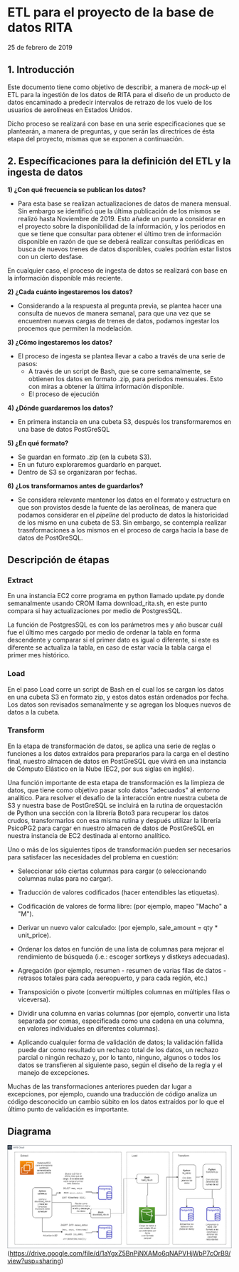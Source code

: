 # ETL para el proyecto de la base de datos RITA

25 de febrero de 2019

## 1. Introducción

Este documento tiene como objetivo de describir, a manera de *mock-up* el ETL para la ingestión de los datos de RITA para el diseño
de un producto de datos encaminado a predecir intervalos de retrazo de los vuelo de los usuarios de aerolíneas en Estados Unidos.

Dicho proceso se realizará con base en una serie especificaciones que se plantearán, a manera de preguntas, y que serán las directrices de ésta etapa del proyecto, mismas que se exponen a continuación.

## 2. Específicaciones para la definición del ETL y la ingesta de datos

**1) ¿Con qué frecuencia se publican los datos?**
  - Para esta base se realizan actualizaciones de datos de manera mensual. Sin embargo se identificó que la última publicación de los mismos se realizó hasta Noviembre de 2019. Esto añade un punto a considerar en el proyecto sobre la disponibilidad de la información, y los periodos en que se tiene que consultar para obtener el último tren de información disponible en razón de que se deberá realizar consultas periódicas en busca de nuevos trenes de datos disponibles, cuales podrían estar listos con un cierto desfase.

  En cualquier caso, el proceso de ingesta de datos se realizará con base en la información disponible más reciente.

**2) ¿Cada cuánto ingestaremos los datos?**
  - Considerando a la respuesta al pregunta previa, se plantea hacer una consulta de nuevos de manera semanal, para que una vez que se encuentren nuevas cargas de trenes de datos, podamos ingestar los procemos que permiten la modelación.

**3) ¿Cómo ingestaremos los datos?**
  - El proceso de ingesta se plantea llevar a cabo a través de una serie de pasos:
    * A través de un script de Bash, que se corre semanalmente, se obtienen los datos en formato .zip, para periodos mensuales. Esto con miras a obtener la última información disponible.
    * El proceso de ejecución

**4) ¿Dónde guardaremos los datos?**
  - En primera instancia en una cubeta S3, después los transformaremos en una base de datos PostGreSQL

**5) ¿En qué formato?**
  - Se guardan en formato .zip (en la cubeta S3).
  - En un futuro exploraremos guardarlo en parquet.
  - Dentro de S3 se organizaran por fechas.

**6) ¿Los transformamos antes de guardarlos?**
  - Se considera relevante mantener los datos en el formato y estructura en que son provistos desde la fuente de las aerolíneas, de manera que podamos considerar en el *pipeline* del producto de datos la historicidad de los mismo en una cubeta de S3. Sin embargo, se contempla realizar trasnformaciones a los mismos en el proceso de carga hacia la base de datos de PostGreSQL.

## Descripción de étapas
### Extract
En una instancia EC2  corre programa en python llamado update.py donde semanalmente usando CROM llama download_rita.sh, en este punto compara si hay actualizaciones por medio de PostgresSQL.

La función de PostgresSQL es con los parámetros mes y año buscar cuál fue el último mes cargado por medio de ordenar la tabla en forma descendente y comparar si el primer dato es igual o diferente, si este es diferente se actualiza la tabla, en caso de estar vacía la tabla carga el primer mes histórico.

### Load
En el paso Load corre un script de Bash en el cual los se cargan los datos en una cubeta S3 en formato zip, y estos datos están ordenados por fecha. Los datos son revisados semanalmente y se agregan los bloques nuevos de datos a la cubeta.

### Transform

En la etapa de transformación de datos, se aplica una serie de reglas o funciones a los datos extraídos para prepararlos para la carga en el destino final, nuestro almacen de datos en PostGreSQL que vivirá en una instancia de Cómputo Elástico en la Nube (EC2, por sus siglas en inglés).

Una función importante de esta etapa de transformación es la limpieza de datos, que tiene como objetivo pasar solo datos "adecuados" al entorno analítico. Para resolver el desafío de la interacción entre nuestra cubeta de S3 y nuestra base de PostGreSQL se incluirá en la rutina de orquestación de Python una sección con la librería Boto3 para recuperar los datos crudos, transformarlos con esa misma rutina y después utilizar la librería PsicoPG2 para cargar en nuestro almacen de datos de PostGreSQL en nuestra instancia de EC2 destinada al entorno analítico.

Uno o más de los siguientes tipos de transformación pueden ser necesarios para satisfacer las necesidades del problema en cuestión:

* Seleccionar sólo ciertas columnas para cargar (o seleccionando columnas nulas para no cargar).

* Traducción de valores codificados (hacer entendibles las etiquetas).

*  Codificación de valores de forma libre: (por ejemplo, mapeo "Macho" a "M").
*	Derivar un nuevo valor calculado: (por ejemplo, sale_amount = qty * unit_price).
*   Ordenar los datos en función de una lista de columnas para mejorar el rendimiento de búsqueda (i.e.: escoger sortkeys y distkeys adecuadas).
*   Agregación (por ejemplo, resumen - resumen de varias filas de datos - retrasos totales para cada aereopuerto, y para cada región, etc.)
*    Transposición o pivote (convertir múltiples columnas en múltiples filas o viceversa).
*    Dividir una columna en varias columnas (por ejemplo, convertir una lista separada por comas, especificada como una cadena en una columna, en valores individuales en diferentes columnas).

*   Aplicando cualquier forma de validación de datos; la validación fallida puede dar como resultado un rechazo total de los datos, un rechazo parcial o ningún rechazo y, por lo tanto, ninguno, algunos o todos los datos se transfieren al siguiente paso, según el diseño de la regla y el manejo de excepciones.

 Muchas de las transformaciones anteriores pueden dar lugar a excepciones, por ejemplo, cuando una traducción de código analiza un código desconocido un cambio súbito en los datos extraídos por lo que el último punto de validación es importante.




## Diagrama

![Diagrama de flujo del ETL](images/etl2.png?raw=true "Title")
(https://drive.google.com/file/d/1aYgxZ5BnPjNXAMo6qNAPVHjWbP7cOrB9/view?usp=sharing)
